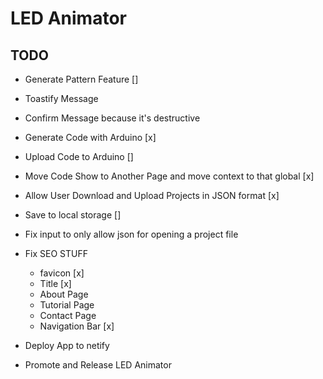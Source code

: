 # LED Animator

## TODO

- Generate Pattern Feature []
 - Toastify Message
 - Confirm Message because it's destructive
- Generate Code with Arduino [x]
- Upload Code to Arduino []
- Move Code Show to Another Page and move context to that global [x]
- Allow User Download and Upload Projects in JSON format [x]
- Save to local storage []
- Fix input to only allow json for opening a project file

- Fix SEO STUFF
  - favicon [x]
  - Title [x]
  - About Page
  - Tutorial Page
  - Contact Page
  - Navigation Bar [x]
- Deploy App to netify 
- Promote and Release LED Animator


